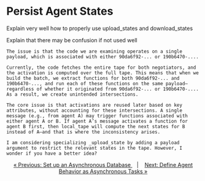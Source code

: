 # Persist Agent States


Explain very well how to properly use upload_states and download_states


Explain that there may be confusion if not used well

```
The issue is that the code we are examining operates on a single payload, which is associated with either 90da6f92-... or 190b6470-....

Currently, the code fetches the entire tape for both negotiators, and the activation is computed over the full tape. This means that when we build the batch, we extract functions for both 90da6f92-... and 190b6470-..., and run each of these functions on the same payload—regardless of whether it originated from 90da6f92-... or 190b6470-.... As a result, we create unintended intersections.

The core issue is that activations are reused later based on key attributes, without accounting for these intersections. A single message (e.g., from agent A) may trigger functions associated with either agent A or B. If agent A’s message activates a function for agent B first, then local_tape will compute the next states for B instead of A—and that is where the inconsistency arises.

I am considering specializing _upload_state by adding a payload argument to restrict the relevant states in the tape. However, I wonder if you have a better idea?

```

<p align="center">
<a href="async_db.md">&laquo; Previous: Set up an Asynchronous Database
 </a> &nbsp;&nbsp;&nbsp;|&nbsp;&nbsp;&nbsp; <a href="async_task.md">Next: Define Agent Behavior as Asynchronous Tasks &raquo;</a>
</p>